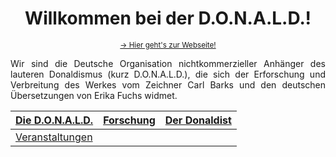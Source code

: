 <h1 align="center">Willkommen bei der D.O.N.A.L.D.!</h1>

<p align="center">
  <sub><a href="https://donald.org/">&rarr; Hier geht's zur Webseite!</a></sub>
</p>

<p align="justify">
  Wir sind die Deutsche Organisation nichtkommerzieller Anhänger des lauteren Donaldismus (kurz D.O.N.A.L.D.), die sich der Erforschung und Verbreitung des Werkes vom Zeichner Carl Barks und den deutschen Übersetzungen von Erika Fuchs widmet.
</p>

<p align="center">
  <table align="center">
    <thead>
      <tr>
        <th>
          <a href="https://donald.org/org">Die D.O.N.A.L.D.</a>
        </th>
        <th>
          <a href="https://donald.org/forschung">Forschung</a>
        </th>
        <th>
          <a href="https://donald.org/dd">Der Donaldist</a>
        </th>
      </tr>
    </thead>
    <tbody>
      <tr>
        <td>
          <a href="https://donald.org/org/events">Veranstaltungen</a>
        </td>
      </tr>
    </tbody>
  </table>
</p>
